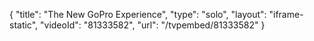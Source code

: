 {
    "title": "The New GoPro Experience",
    "type": "solo",
    "layout": "iframe-static",
    "videoId": "81333582",
    "url": "\/tvpembed\/81333582"
}